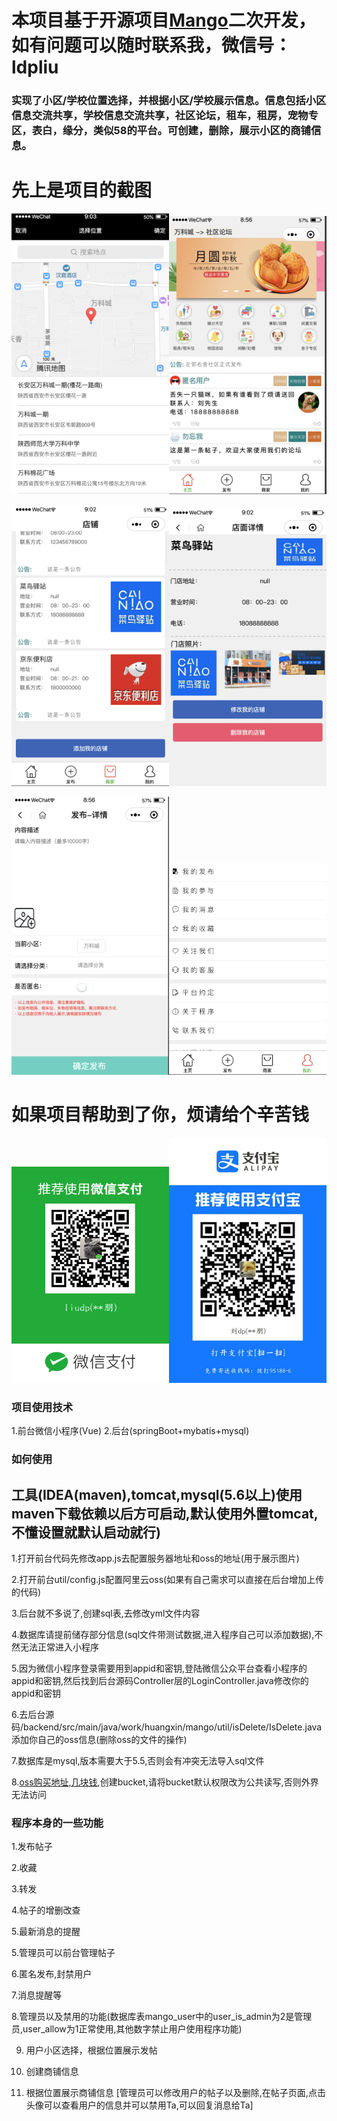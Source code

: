 # 本项目基于开源项目[Mango](https://github.com/Xin-Felix/Mango)二次开发，如有问题可以随时联系我，微信号：ldpliu
### 实现了小区/学校位置选择，并根据小区/学校展示信息。信息包括小区信息交流共享，学校信息交流共享，社区论坛，租车，租房，宠物专区，表白，缘分，类似58的平台。可创建，删除，展示小区的商铺信息。

# 先上是项目的截图
<img src="image/选择小区.jpeg" width="50%" height="50%" margin-right="20" /><img src="image/首页.jpeg" width="50%" height="50%" />

<img src="image/商铺展示.jpeg" width="50%" height="50%" margin-right="20" /><img src="image/店铺详细信息.jpeg" width="50%" height="50%" />

<img src="image/发布.jpeg" width="50%" height="50%" margin-right="20" /><img src="image/个人页面.jpeg" width="50%" height="50%" />


# 如果项目帮助到了你，烦请给个辛苦钱


<img src="image/微信.jpeg" width="50%" height="50%" margin-right="20" /><img src="image/支付宝.jpeg" width="50%" height="50%" />



### 项目使用技术
 1.前台微信小程序(Vue)
 2.后台(springBoot+mybatis+mysql)
 
### 如何使用
## 工具(IDEA(maven),tomcat,mysql(5.6以上)使用maven下载依赖以后方可启动,默认使用外置tomcat,不懂设置就默认启动就行)

 1.打开前台代码先修改app.js去配置服务器地址和oss的地址(用于展示图片)
 
 2.打开前台util/config.js配置阿里云oss(如果有自己需求可以直接在后台增加上传的代码)
 
 3.后台就不多说了,创建sql表,去修改yml文件内容
 
 4.数据库请提前储存部分信息(sql文件带测试数据,进入程序自己可以添加数据),不然无法正常进入小程序
 
 5.因为微信小程序登录需要用到appid和密钥,登陆微信公众平台查看小程序的appid和密钥,然后找到后台源码Controller层的LoginController.java修改你的appid和密钥
 
 6.去后台源码/backend/src/main/java/work/huangxin/mango/util/isDelete/IsDelete.java添加你自己的oss信息(删除oss的文件的操作)
 
 7.数据库是mysql,版本需要大于5.5,否则会有冲突无法导入sql文件
 
 8.[oss购买地址,几块钱](https://www.aliyun.com/minisite/goods?userCode=ztot6i1n),创建bucket,请将bucket默认权限改为公共读写,否则外界无法访问
 
### 程序本身的一些功能
 1.发布帖子

 2.收藏

 3.转发
 
 4.帖子的增删改查
 
 5.最新消息的提醒
 
 5.管理员可以前台管理帖子
 
 6.匿名发布,封禁用户
 
 7.消息提醒等

 8.管理员以及禁用的功能(数据库表mango_user中的user_is_admin为2是管理员,user_allow为1正常使用,其他数字禁止用户使用程序功能)
 
 9. 用户小区选择，根据位置展示发帖

 10. 创建商铺信息

 11. 根据位置展示商铺信息
 [管理员可以修改用户的帖子以及删除,在帖子页面,点击头像可以查看用户的信息并可以禁用Ta,可以回复消息给Ta]



